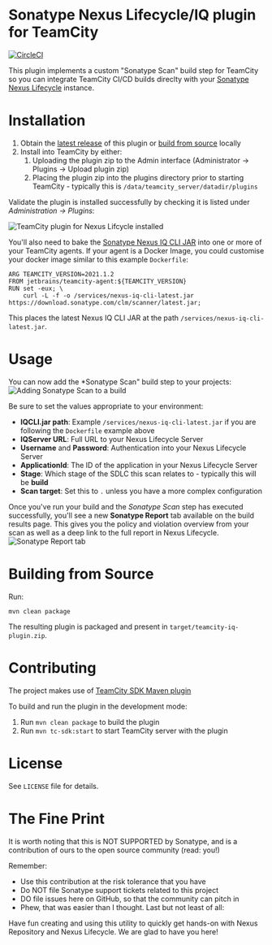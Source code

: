 # Sonatype Nexus Lifecycle/IQ plugin for TeamCity

[![CircleCI](https://circleci.com/gh/sonatype-nexus-community/teamcity-nexusiq-plugin.svg?style=shield)](https://circleci.com/gh/sonatype-nexus-community/teamcity-nexusiq-plugin)

This plugin implements a custom "Sonatype Scan" build step for TeamCity so you can integrate TeamCity CI/CD builds 
direclty with your [Sonatype Nexus Lifecycle](https://www.sonatype.com/products/lifecycle) instance.

# Installation

1. Obtain the [latest release](https://github.com/sonatype-nexus-community/teamcity-nexusiq-plugin/releases) of this 
   plugin or [build from source](#building-from-source) locally
2. Install into TeamCity by either:
    1. Uploading the plugin zip to the Admin interface (Administrator -> Plugins -> Upload plugin zip)
    2. Placing the plugin zip into the plugins directory prior to starting TeamCity - typically this is
    `/data/teamcity_server/datadir/plugins`

Validate the plugin is installed successfully by checking it is listed under *Administration -> Plugins*:

![TeamCity plugin for Nexus Lifcycle installed](https://github.com/sonatype-nexus-community/teamcity-nexusiq-plugin/blob/feature/doc-updates/docs/teamcity-plugin-installed.png?raw=true)

You'll also need to bake the [Sonatype Nexus IQ CLI JAR](https://help.sonatype.com/iqserver/product-information/download-and-compatibility#DownloadandCompatibility-CLI) 
into one or more of your TeamCity agents. If your agent is a Docker Image, you could customise your docker image
similar to this example `Dockerfile`:
```
ARG TEAMCITY_VERSION=2021.1.2
FROM jetbrains/teamcity-agent:${TEAMCITY_VERSION}
RUN set -eux; \
    curl -L -f -o /services/nexus-iq-cli-latest.jar https://download.sonatype.com/clm/scanner/latest.jar;
```

This places the latest Nexus IQ CLI JAR at the path `/services/nexus-iq-cli-latest.jar`.

# Usage

You can now add the *Sonatype Scan" build step to your projects:
![Adding Sonatype Scan to a build](https://github.com/sonatype-nexus-community/teamcity-nexusiq-plugin/blob/feature/doc-updates/docs/teamcity-configure-build-step.png?raw=true)

Be sure to set the values appropriate to your environment:
- **IQCLI.jar path**: Example `/services/nexus-iq-cli-latest.jar` if you are following the `Dockerfile` example above
- **IQServer URL**: Full URL to your Nexus Lifecycle Server
- **Username** and **Password**: Authentication into your Nexus Lifecycle Server
- **ApplicationId**: The ID of the application in your Nexus Lifecycle Server
- **Stage**: Which stage of the SDLC this scan relates to - typically this will be **build**
- **Scan target**: Set this to `.` unless you have a more complex configuration

Once you've run your build and the _Sonatype Scan_ step has executed successfully, you'll see a new **Sonatype Report**
tab available on the build results page. This gives you the policy and violation overview from your scan as well as
a deep link to the full report in Nexus Lifecycle.
![Sonatype Report tab](https://github.com/sonatype-nexus-community/teamcity-nexusiq-plugin/blob/feature/doc-updates/docs/teamcity-sonatype-report.png?raw=true)

<a name="building-from-source"></a>
# Building from Source

Run:
```
mvn clean package
```

The resulting plugin is packaged and present in `target/teamcity-iq-plugin.zip`.

# Contributing

The project makes use of [TeamCity SDK Maven plugin](https://github.com/JetBrains/teamcity-sdk-maven-plugin)

To build and run the plugin in the development mode:

1. Run `mvn clean package` to build the plugin
2. Run `mvn tc-sdk:start` to start TeamCity server with the plugin

# License
See `LICENSE` file for details.


# The Fine Print
It is worth noting that this is NOT SUPPORTED by Sonatype, and is a contribution of ours to the open source community (read: you!)

Remember:

- Use this contribution at the risk tolerance that you have
- Do NOT file Sonatype support tickets related to this project
- DO file issues here on GitHub, so that the community can pitch in
- Phew, that was easier than I thought. Last but not least of all:

Have fun creating and using this utility to quickly get hands-on with Nexus Repository and Nexus Lifecycle. We are glad to have you here!